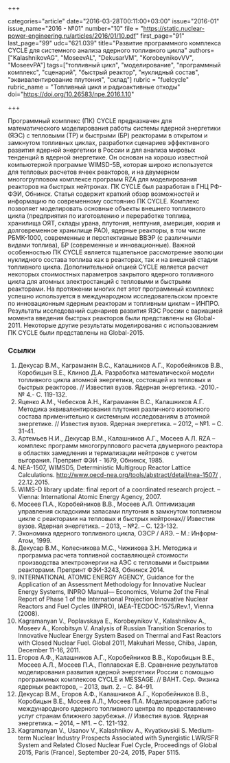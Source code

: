 +++

categories="article"
date="2016-03-28T00:11:00+03:00"
issue="2016-01"
issue_name="2016 - №01"
number="10"
file = "https://static.nuclear-power-engineering.ru/articles/2016/01/10.pdf"
first_page="91"
last_page="99"
udc="621.039"
title="Развитие программного комплекса CYCLE для системного анализа ядерного топливного цикла"
authors=["KalashnikovAG", "MoseevAL", "DekusarVM", "KorobeynikovVV", "MoseevPA"]
tags=["топливный цикл", "моделирование", "программный комплекс", "сценарий", "быстрый реактор", "нуклидный состав", "эквивалентирование плутония", "склад"]
rubric = "fuelcycle"
rubric_name = "Топливный цикл и радиоактивные отходы"
doi="https://doi.org/10.26583/npe.2016.1.10"

+++

Программный комплекс (ПК) CYCLE предназначен для математического моделирования работы системы ядерной энергетики (ЯЭС) с тепловыми (ТР) и быстрыми (БР) реакторами в открытом и замкнутом топливных циклах, разработки сценариев эффективного развития ядерной энергетики в России и для анализа мировых тенденций в ядерной энергетике. Он основан на хорошо известной компьютерной программе WIMSD-5B, которая широко используется для тепловых расчетов ячеек реакторов, и на двумерном многогрупповом комплексе программ RZA для моделирования реакторов на быстрых нейтронах. ПК CYCLE был разработан в ГНЦ РФ-ФЭИ, Обнинск. Статья содержит краткий обзор возможностей и информацию по современному состоянию ПК CYCLE. Комплекс позволяет моделировать основные объекты внешнего топливного цикла (предприятия по изготовлению и переработке топлива, хранилища ОЯТ, склады урана, плутония, нептуния, америция, кюрия и долговременное хранилище РАО), ядерные реакторы, в том числе РБМК-1000, современные и перспективные ВВЭР (с различными видами топлива), БР (современные и инновационные). Важной особенностью ПК CYCLE является тщательное рассмотрение эволюции нуклидного состава топлива как в реакторах, так и на внешней стадии топливного цикла. Дополнительной опцией CYCLE является расчет некоторых стоимостных параметров закрытого ядерного топливного цикла для атомных электростанций с тепловыми и быстрыми реакторами. На протяжении многих лет этот программный комплекс успешно используется в международном исследовательском проекте по инновационным ядерным реакторам и топливным циклам – ИНПРО. Результаты исследований сценариев развития ЯЭС России с вариацией момента введения быстрых реакторов были представлены на Global-2011. Некоторые другие результаты моделирования с использованием ПК CYCLE были представлены на Global-2015.

### Ссылки

1. Декусар В.М., Каграманян В.С., Калашников А.Г., Коробейников В.В., Коробицын В.Е., Клинов Д.А. Разработка математической модели топливного цикла атомной энергетики, состоящей из тепловых и быстрых реакторов. // Известия вузов. Ядерная энергетика. -2010.- № 4.- С. 119-132.
2. Яценко А.М., Чебесков А.Н., Каграманян В.С., Калашников А.Г. Методика эквивалентирования плутония различного изотопного состава применительно к системным исследованиям в атомной энергетике. // Известия вузов. Ядерная энергетика. – 2012, – №1. – С. 31-41.
3. Артемьев Н.И., Декусар В.М., Калашников А.Г., Мосеев А.Л. RZA – комплекс программ многогруппового расчета двумерного реактора в областях замедления и термализации нейтронов с учетом выгорания. Препринт ФЭИ - 1679, Обнинск, 1985.
4. NEA-1507, WIMSD5, Deterministic Multigroup Reactor Lattice Calculations. http://www.oecd-nea.org/tools/abstract/detail/nea-1507/ , 22.12.2015.
5. WIMS-D library update: final report of a coordinated research project. – Vienna: International Atomic Energy Agency, 2007.
6. Мосеев П.А., Коробейников В.В., Мосеев А.Л. Оптимизация управления складскими запасами плутония в замкнутом топливном цикле с реакторами на тепловых и быстрых нейтронах// Известия вузов. Ядерная энергетика. – 2013, – №2. – С. 123-132.
7. Экономика ядерного топливного цикла, ОЭСР / АЯЭ. – М.: Информ-Атом, 1999.
8. Декусар В.М., Колесникова М.С., Чижикова З.Н. Методика и программа расчета топливной составляющей стоимости производства электроэнергии на АЭС с тепловыми и быстрыми реакторами. Препринт ФЭИ-3243, Обнинск 2014.
9. INTERNATIONAL ATOMIC ENERGY AGENCY, Guidance for the Application of an Assessment Methodology for Innovative Nuclear Energy Systems, INPRO Manual–– Economics, Volume 2of the Final Report of Phase 1 of the International Projection Innovative Nuclear Reactors and Fuel Cycles (INPRO), IAEA-TECDOC-1575/Rev.1, Vienna (2008).
10. Kagramanyan V., Poplavskaya E., Korobeynikov V., Kalashnikov A., Moseev A., Korobitsyn V. Analysis of Russian Transition Scenarios to Innovative Nuclear Energy System Based on Thermal and Fast Reactors with Closed Nuclear Fuel. Global 2011, Makuhari Messe, Chiba, Japan, December 11-16, 2011.
11. Егоров А.Ф., Калашников А.Г., Коробейников В.В., Коробицын В.Е., Мосеев А.Л., Мосеев П.А., Поплавская Е.В. Сравнение результатов моделирования развития ядерной энергетики России с помощью программных комплексов CYCLE и MESSAGE. // ВАНТ. Сер. Физика ядерных реакторов, – 2013, вып. 2. – С. 84-91.
12. Декусар В.М., Егоров А.Ф., Калашников А.Г., Коробейников В.В., Коробицын В.Е., Мосеев А.Л., Мосеев П.А. Моделирование работы международного ядерного топливного центра по предоставлению услуг странам ближнего зарубежья. // Известия вузов. Ядерная энергетика. – 2014, – №1. – С. 121-132.
13. Kagramanyan V., Usanov V., Kalashnikov A., Kvyatkovskii S. Medium-term Nuclear Industry Prospects Associated with Synergistic LWR/SFR System and Related Closed Nuclear Fuel Cycle, Proceedings of Global 2015, Paris (France), September 20-24, 2015, Paper 5115.